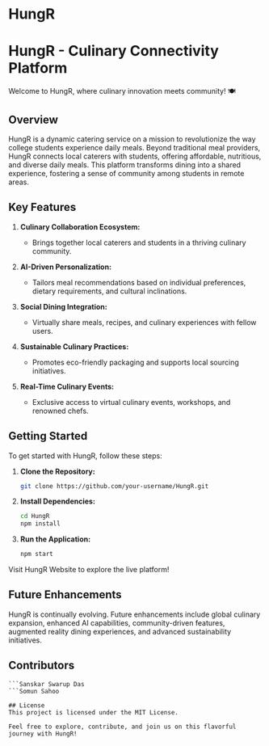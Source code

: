 # HungR
# HungR - Culinary Connectivity Platform

Welcome to HungR, where culinary innovation meets community! 🍽️

## Overview

HungR is a dynamic catering service on a mission to revolutionize the way college students experience daily meals. Beyond traditional meal providers, HungR connects local caterers with students, offering affordable, nutritious, and diverse daily meals. This platform transforms dining into a shared experience, fostering a sense of community among students in remote areas.

## Key Features

1. **Culinary Collaboration Ecosystem:**
   - Brings together local caterers and students in a thriving culinary community.
   
2. **AI-Driven Personalization:**
   - Tailors meal recommendations based on individual preferences, dietary requirements, and cultural inclinations.

3. **Social Dining Integration:**
   - Virtually share meals, recipes, and culinary experiences with fellow users.

4. **Sustainable Culinary Practices:**
   - Promotes eco-friendly packaging and supports local sourcing initiatives.

5. **Real-Time Culinary Events:**
   - Exclusive access to virtual culinary events, workshops, and renowned chefs.

## Getting Started

To get started with HungR, follow these steps:

1. **Clone the Repository:**
   ```bash
   git clone https://github.com/your-username/HungR.git

2. **Install Dependencies:**
   ```bash
   cd HungR
   npm install

3. **Run the Application:**
   ```bash
   npm start
   
Visit HungR Website to explore the live platform!

## Future Enhancements
HungR is continually evolving. Future enhancements include global culinary expansion, enhanced AI capabilities, community-driven features, augmented reality dining experiences, and advanced sustainability initiatives.

## Contributors
```Sankalpa Sovan Samal
```Sanskar Swarup Das
```Somun Sahoo

## License
This project is licensed under the MIT License.

Feel free to explore, contribute, and join us on this flavorful journey with HungR!
